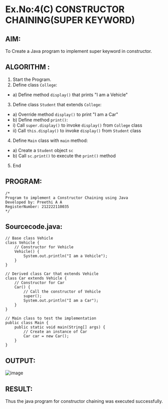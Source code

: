 # Ex.No:4(C)    CONSTRUCTOR CHAINING(SUPER KEYWORD)

## AIM:
To Create a Java program to implement super keyword in constructor.

## ALGORITHM :
1.  Start the Program.
2.	Define class `College`:
-	a) Define method `display()` that prints "I am a Vehicle"
3.	Define class `Student` that extends `College`:
-	a) Override method `display()` to print "I am a Car"
-	b) Define method `print()`:
-	i) Call `super.display()` to invoke `display()` from `College` class
-	ii) Call `this.display()` to invoke `display()` from `Student` class
4.	Define `Main` class with `main` method:
-	a) Create a `Student` object `sc`
-	b) Call `sc.print()` to execute the `print()` method
5.	End

## PROGRAM:
 ```
/*
Program to implement a Constructor Chaining using Java
Developed by: Preethi A A 
RegisterNumber: 212222110035 
*/
```

## Sourcecode.java:
```
// Base class Vehicle
class Vehicle {
    // Constructor for Vehicle
    Vehicle() {
        System.out.println("I am a Vehicle");
    }
}

// Derived class Car that extends Vehicle
class Car extends Vehicle {
    // Constructor for Car
    Car() {
        // Call the constructor of Vehicle
        super();
        System.out.println("I am a Car");
    }
}

// Main class to test the implementation
public class Main {
    public static void main(String[] args) {
        // Create an instance of Car
        Car car = new Car();
    }
}
```

## OUTPUT:

![image](https://github.com/user-attachments/assets/403dac3b-99d9-4d93-afc2-070ee490f80b)

## RESULT:
Thus the java program for constructor chaining was executed successfully.




